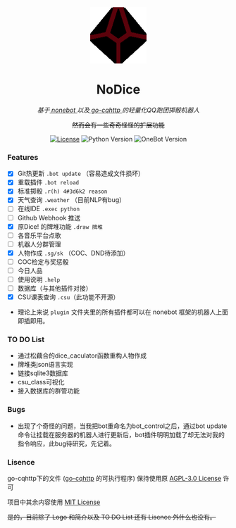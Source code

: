 <div align="center">
	<img width="128" src="docs/nodice.png" alt="logo"></br>

# NoDice

*基于[ nonebot ](https://github.com/nonebot/nonebot)以及[ go-cqhttp ](https://github.com/Mrs4s/go-cqhttp)的轻量化QQ跑团掷骰机器人*

~~然而会有一些奇奇怪怪的扩展功能~~

[![License](https://img.shields.io/github/license/thereisnodice/nodice)](LICENSE)
![Python Version](https://img.shields.io/badge/python-3.7+-blue.svg)
![OneBot Version](https://img.shields.io/badge/OneBot-v11-black)

</div>

### Features

- [x] Git热更新 `.bot update` （容易造成文件损坏）
- [x] 重载插件 `.bot reload`
- [x] 标准掷骰 `.r(h) 4#3d6k2 reason`
- [x] 天气查询 `.weather` （目前NLP有bug）
- [ ] 在线IDE `.exec python`
- [ ] Github Webhook 推送
- [x] 原Dice! 的牌堆功能 `.draw 牌堆`
- [ ] 各音乐平台点歌
- [ ] 机器人分群管理
- [x] 人物作成 `.sg/sk` （COC、DND待添加）
- [ ] COC检定与奖惩骰
- [ ] 今日人品
- [ ] 使用说明 `.help`
- [ ] 数据库（与其他插件对接）
- [x] CSU课表查询 `.csu`（此功能不开源）

- 理论上来说 `plugin` 文件夹里的所有插件都可以在 nonebot 框架的机器人上面即插即用。

### TO DO List

- 通过松藕合的dice_caculator函数重构人物作成
- 牌堆类json语言实现
- 链接sqlite3数据库
- csu_class可视化
- 接入数据库的群管功能

### Bugs

- 出现了个奇怪的问题，当我把bot重命名为bot_control之后，通过bot update命令让挂载在服务器的机器人进行更新后，bot插件明明加载了却无法对我的指令响应，此bug待研究，先记着。

### Lisence

go-cqhttp下的文件 ([go-cqhttp](https://github.com/Mrs4s/go-cqhttp) 的可执行程序) 保持使用原 [AGPL-3.0 License](https://github.com/Mrs4s/go-cqhttp/blob/master/LICENSE) 许可

项目中其余内容使用 [MIT License](LICENSE)

~~是的，目前除了 Logo 和简介以及 TO DO List 还有 Lisence 外什么也没有。~~
